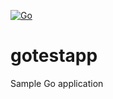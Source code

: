 [![Go](https://github.com/EmmEff/gotestapp/actions/workflows/go.yml/badge.svg)](https://github.com/EmmEff/gotestapp/actions/workflows/go.yml)

# gotestapp
Sample Go application

